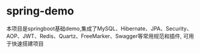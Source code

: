 # spring-demo
本项目是springboot基础demo,集成了MySQL、Hibernate、JPA、Security、AOP、JWT、Redis、Quartz、FreeMarker、Swagger等常用规范和插件,
可用于快速搭建项目
